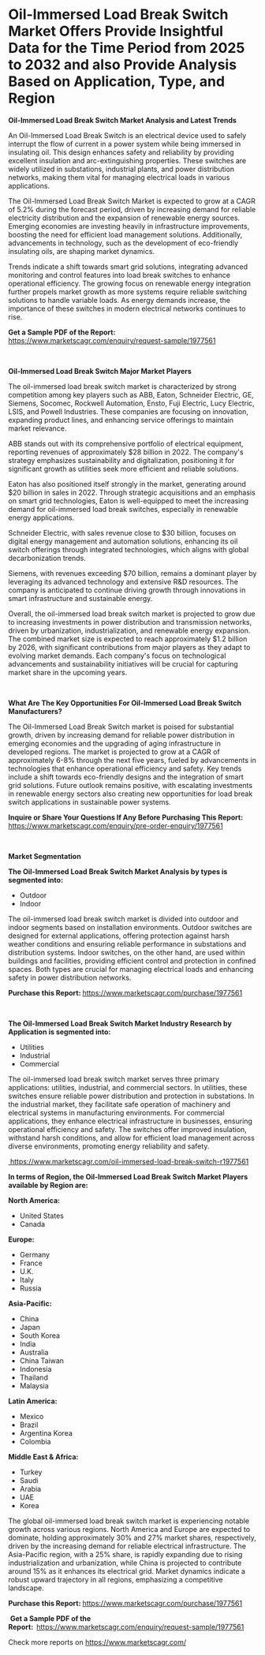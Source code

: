 <p><h1>Oil-Immersed Load Break Switch Market Offers Provide Insightful Data for the Time Period from 2025 to 2032 and also Provide Analysis Based on Application, Type, and Region</h1></p><p><strong>Oil-Immersed Load Break Switch Market Analysis and Latest Trends</strong></p>
<p><p>An Oil-Immersed Load Break Switch is an electrical device used to safely interrupt the flow of current in a power system while being immersed in insulating oil. This design enhances safety and reliability by providing excellent insulation and arc-extinguishing properties. These switches are widely utilized in substations, industrial plants, and power distribution networks, making them vital for managing electrical loads in various applications.</p><p>The Oil-Immersed Load Break Switch Market is expected to grow at a CAGR of 5.2% during the forecast period, driven by increasing demand for reliable electricity distribution and the expansion of renewable energy sources. Emerging economies are investing heavily in infrastructure improvements, boosting the need for efficient load management solutions. Additionally, advancements in technology, such as the development of eco-friendly insulating oils, are shaping market dynamics.</p><p>Trends indicate a shift towards smart grid solutions, integrating advanced monitoring and control features into load break switches to enhance operational efficiency. The growing focus on renewable energy integration further propels market growth as more systems require reliable switching solutions to handle variable loads. As energy demands increase, the importance of these switches in modern electrical networks continues to rise.</p></p>
<p><strong>Get a Sample PDF of the Report:&nbsp;</strong> <a href="https://www.marketscagr.com/enquiry/request-sample/1977561?utm_campaign=2744&utm_medium=2&utm_source=Github&utm_content=ia&utm_term=01032025&utm_id=oil-immersed-load-break-switch">https://www.marketscagr.com/enquiry/request-sample/1977561</a></p>
<p>&nbsp;</p>
<p><strong>Oil-Immersed Load Break Switch Major Market Players</strong></p>
<p><p>The oil-immersed load break switch market is characterized by strong competition among key players such as ABB, Eaton, Schneider Electric, GE, Siemens, Socomec, Rockwell Automation, Ensto, Fuji Electric, Lucy Electric, LSIS, and Powell Industries. These companies are focusing on innovation, expanding product lines, and enhancing service offerings to maintain market relevance.</p><p>ABB stands out with its comprehensive portfolio of electrical equipment, reporting revenues of approximately $28 billion in 2022. The company's strategy emphasizes sustainability and digitalization, positioning it for significant growth as utilities seek more efficient and reliable solutions.</p><p>Eaton has also positioned itself strongly in the market, generating around $20 billion in sales in 2022. Through strategic acquisitions and an emphasis on smart grid technologies, Eaton is well-equipped to meet the increasing demand for oil-immersed load break switches, especially in renewable energy applications.</p><p>Schneider Electric, with sales revenue close to $30 billion, focuses on digital energy management and automation solutions, enhancing its oil switch offerings through integrated technologies, which aligns with global decarbonization trends.</p><p>Siemens, with revenues exceeding $70 billion, remains a dominant player by leveraging its advanced technology and extensive R&D resources. The company is anticipated to continue driving growth through innovations in smart infrastructure and sustainable energy.</p><p>Overall, the oil-immersed load break switch market is projected to grow due to increasing investments in power distribution and transmission networks, driven by urbanization, industrialization, and renewable energy expansion. The combined market size is expected to reach approximately $1.2 billion by 2026, with significant contributions from major players as they adapt to evolving market demands. Each company's focus on technological advancements and sustainability initiatives will be crucial for capturing market share in the upcoming years.</p></p>
<p>&nbsp;</p>
<p><strong>What Are The Key Opportunities For Oil-Immersed Load Break Switch Manufacturers?</strong></p>
<p><p>The Oil-Immersed Load Break Switch market is poised for substantial growth, driven by increasing demand for reliable power distribution in emerging economies and the upgrading of aging infrastructure in developed regions. The market is projected to grow at a CAGR of approximately 6-8% through the next five years, fueled by advancements in technologies that enhance operational efficiency and safety. Key trends include a shift towards eco-friendly designs and the integration of smart grid solutions. Future outlook remains positive, with escalating investments in renewable energy sectors also creating new opportunities for load break switch applications in sustainable power systems.</p></p>
<p><strong>Inquire or Share Your Questions If Any Before Purchasing This Report:</strong> <a href="https://www.marketscagr.com/enquiry/pre-order-enquiry/1977561?utm_campaign=2744&utm_medium=2&utm_source=Github&utm_content=ia&utm_term=01032025&utm_id=oil-immersed-load-break-switch">https://www.marketscagr.com/enquiry/pre-order-enquiry/1977561</a></p>
<p>&nbsp;</p>
<p><strong>Market Segmentation</strong></p>
<p><strong>The Oil-Immersed Load Break Switch Market Analysis by types is segmented into:</strong></p>
<p><ul><li>Outdoor</li><li>Indoor</li></ul></p>
<p><p>The oil-immersed load break switch market is divided into outdoor and indoor segments based on installation environments. Outdoor switches are designed for external applications, offering protection against harsh weather conditions and ensuring reliable performance in substations and distribution systems. Indoor switches, on the other hand, are used within buildings and facilities, providing efficient control and protection in confined spaces. Both types are crucial for managing electrical loads and enhancing safety in power distribution networks.</p></p>
<p><strong>Purchase this Report:&nbsp;</strong><a href="https://www.marketscagr.com/purchase/1977561?utm_campaign=2744&utm_medium=2&utm_source=Github&utm_content=ia&utm_term=01032025&utm_id=oil-immersed-load-break-switch">https://www.marketscagr.com/purchase/1977561</a></p>
<p>&nbsp;</p>
<p><strong>The Oil-Immersed Load Break Switch Market Industry Research by Application is segmented into:</strong></p>
<p><ul><li>Utilities</li><li>Industrial</li><li>Commercial</li></ul></p>
<p><p>The oil-immersed load break switch market serves three primary applications: utilities, industrial, and commercial sectors. In utilities, these switches ensure reliable power distribution and protection in substations. In the industrial market, they facilitate safe operation of machinery and electrical systems in manufacturing environments. For commercial applications, they enhance electrical infrastructure in businesses, ensuring operational efficiency and safety. The switches offer improved insulation, withstand harsh conditions, and allow for efficient load management across diverse environments, promoting energy reliability and safety.</p></p>
<p><a href="https://www.marketscagr.com/oil-immersed-load-break-switch-r1977561?utm_campaign=2744&utm_medium=2&utm_source=Github&utm_content=ia&utm_term=01032025&utm_id=oil-immersed-load-break-switch">&nbsp;https://www.marketscagr.com/oil-immersed-load-break-switch-r1977561</a></p>
<p><strong>In terms of Region, the Oil-Immersed Load Break Switch Market Players available by Region are:</strong></p>
<p>
    <p> <strong> North America: </strong>
        <ul>
            <li>United States</li>
            <li>Canada</li>
        </ul>
        </p> 
    <p> <strong> Europe: </strong>
        <ul>
            <li>Germany</li>
            <li>France</li>
            <li>U.K.</li>
            <li>Italy</li>
            <li>Russia</li>
        </ul>
        </p> 
    <p> <strong> Asia-Pacific: </strong>
        <ul>
            <li>China</li>
            <li>Japan</li>
            <li>South Korea</li>
            <li>India</li>
            <li>Australia</li>
            <li>China Taiwan</li>
            <li>Indonesia</li>
            <li>Thailand</li>
            <li>Malaysia</li>
        </ul>
        </p> 
    <p> <strong> Latin America: </strong>
        <ul>
            <li>Mexico</li>
            <li>Brazil</li>
            <li>Argentina Korea</li>
            <li>Colombia</li>
        </ul>
        </p> 
    <p> <strong> Middle East & Africa: </strong>
        <ul>
            <li>Turkey</li>
            <li>Saudi</li>
            <li>Arabia</li>
            <li>UAE</li>
            <li>Korea</li>
        </ul>
    </p>
    </p>
<p><p>The global oil-immersed load break switch market is experiencing notable growth across various regions. North America and Europe are expected to dominate, holding approximately 30% and 27% market shares, respectively, driven by the increasing demand for reliable electrical infrastructure. The Asia-Pacific region, with a 25% share, is rapidly expanding due to rising industrialization and urbanization, while China is projected to contribute around 15% as it enhances its electrical grid. Market dynamics indicate a robust upward trajectory in all regions, emphasizing a competitive landscape.</p></p>
<p><strong>Purchase this Report: </strong><a href="https://www.marketscagr.com/purchase/1977561?utm_campaign=2744&utm_medium=2&utm_source=Github&utm_content=ia&utm_term=01032025&utm_id=oil-immersed-load-break-switch">https://www.marketscagr.com/purchase/1977561</a></p>
<p>&nbsp;<strong>Get a Sample PDF of the Report:&nbsp;&nbsp;</strong><a href="https://www.marketscagr.com/enquiry/request-sample/1977561?utm_campaign=2744&utm_medium=2&utm_source=Github&utm_content=ia&utm_term=01032025&utm_id=oil-immersed-load-break-switch">https://www.marketscagr.com/enquiry/request-sample/1977561</a></p>
<p><strong></strong></p>
<p>Check more reports on <a href="https://www.marketscagr.com/?utm_campaign=2744&utm_medium=2&utm_source=Github&utm_content=ia&utm_term=01032025&utm_id=oil-immersed-load-break-switch">https://www.marketscagr.com/</a></p>
